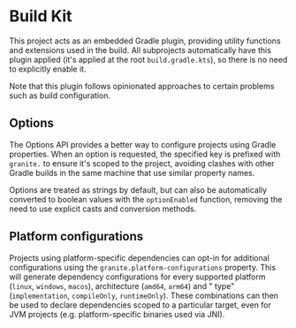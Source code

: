 # Build Kit

This project acts as an embedded Gradle plugin, providing utility functions and extensions used in the build. All
subprojects automatically have this plugin applied (it's applied at the root `build.gradle.kts`), so there is no need
to explicitly enable it.

Note that this plugin follows opinionated approaches to certain problems such as build configuration.

## Options

The Options API provides a better way to configure projects using Gradle properties. When an option is requested, the
specified key is prefixed with `granite.` to ensure it's scoped to the project, avoiding clashes with other Gradle
builds in the same machine that use similar property names.

Options are treated as strings by default, but can also be automatically converted to boolean values with
the `optionEnabled` function, removing the need to use explicit casts and conversion methods.

## Platform configurations

Projects using platform-specific dependencies can opt-in for additional configurations using
the `granite.platform-configurations` property. This will generate dependency configurations for every supported
platform (`linux`, `windows`, `macos`), architecture (`amd64`, `arm64`) and "
type" (`implementation`, `compileOnly`, `runtimeOnly`). These combinations can then be used to declare dependencies
scoped to a particular target, even for JVM projects (e.g. platform-specific binaries used via JNI).